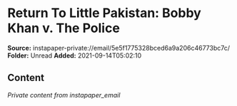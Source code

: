 # Return To Little Pakistan: Bobby Khan v. The Police

**Source:** instapaper-private://email/5e5f1775328bced6a9a206c46773bc7c/
**Folder:** Unread
**Added:** 2021-09-14T05:02:10




## Content
*Private content from instapaper_email*
